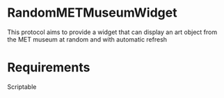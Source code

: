 # RandomMETMuseumWidget
This protocol aims to provide a widget that can display an art object from the MET museum at random and with automatic refresh

# Requirements 
Scriptable